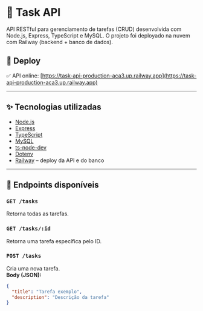 # 📌 Task API

API RESTful para gerenciamento de tarefas (CRUD) desenvolvida com Node.js, Express, TypeScript e MySQL. O projeto foi deployado na nuvem com Railway (backend + banco de dados).

## 🚀 Deploy

✅ API online: [https://task-api-production-aca3.up.railway.app](https://task-api-production-aca3.up.railway.app)

---

## ✨ Tecnologias utilizadas

- [Node.js](https://nodejs.org/)
- [Express](https://expressjs.com/)
- [TypeScript](https://www.typescriptlang.org/)
- [MySQL](https://www.mysql.com/)
- [ts-node-dev](https://github.com/wclr/ts-node-dev)
- [Dotenv](https://www.npmjs.com/package/dotenv)
- [Railway](https://railway.app/) – deploy da API e do banco

---

## 📄 Endpoints disponíveis

### `GET /tasks`
Retorna todas as tarefas.

### `GET /tasks/:id`
Retorna uma tarefa específica pelo ID.

### `POST /tasks`
Cria uma nova tarefa.  
**Body (JSON):**
```json
{
  "title": "Tarefa exemplo",
  "description": "Descrição da tarefa"
}
